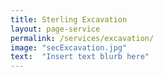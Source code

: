 ```yaml
---
title: Sterling Excavation
layout: page-service
permalink: /services/excavation/
image: "secExcavation.jpg"
text:  "Insert text blurb here"
---
```


